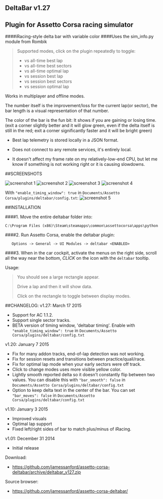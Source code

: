 
## DeltaBar v1.27
## Plugin for Assetto Corsa racing simulator
####iRacing-style delta bar with variable color
####Uses the sim_info.py module from Rombik


> Supported modes, click on the plugin repeatedly to toggle:
>
> - vs all-time best lap
> - vs all-time best sectors
> - vs all-time optimal lap
> - vs session best lap
> - vs session best sectors
> - vs session optimal lap

Works in multiplayer and offline modes.

The number itself is the improvement/loss for the current lap(or sector), the bar length is a visual representation of that number.

The color of the bar is the fun bit: It shows if you are gaining or losing time.
(exit a corner slightly better and it will glow green, even if the delta itself is still in the red; exit a corner significantly faster and it will be bright green)

 - Best lap telemetry is stored locally in a JSON format.

 - Does not connect to any remote services, it's entirely local.

 - It doesn't affect my frame rate on my relatively-low-end CPU, but let me know if something is not working right or it is causing slowdowns.

##SCREENSHOTS

![screenshot 1](https://i.imgur.com/eKzydcg.png)
![screenshot 2](https://i.imgur.com/AoqH6lw.png)
![screenshot 3](https://i.imgur.com/hqZ4rOL.png)
![screenshot 4](https://i.imgur.com/JoQoiDu.png)

With `"enable_timing_window": true` in `Documents/Assetto Corsa/plugins/deltabar/config.txt`:
![screenshot 5](https://i.imgur.com/fq8Ym77.png)

##INSTALLATION

####1. Move the entire deltabar folder into:

```
C:\Program Files (x86)\Steam\steamapps\common\assettocorsa\apps\python
```


####2. Run Assetto Corsa, enable the deltabar plugin:
```
   Options -> General -> UI Modules -> deltabar <ENABLED>
```

####3.  When in the car cockpit, activate the menus on the right side, scroll all the way near the bottom, *CLICK* on the icon with the `deltabar` tooltip.

Usage:
>   You should see a large rectangle appear.
>
>   Drive a lap and then it will show data.
>
>   Click on the rectangle to toggle between display modes.


##CHANGELOG:
v1.27: March 17 2015

 - Support for AC 1.1.2.
 - Support single sector tracks.
 - BETA version of timing window, 'deltabar timing'.  Enable with `"enable_timing_window": true` in `Documents/Assetto Corsa/plugins/deltabar/config.txt`

v1.20: January 7 2015

 - Fix for many addon tracks, end-of-lap detection was not working.
 - Fix for session resets and transitions between practice/quali/race.
 - Fix for optimal lap mode when your early sectors were off track.
 - Click to change modes uses more visible yellow color.
 - Lightly smooth reported delta so it doesn't constantly flip between two values.  You can disable this with `"bar_smooth": false` in `Documents/Assetto Corsa/plugins/deltabar/config.txt`
 - Option to keep delta text in the center of the bar.  You can set `"bar_moves": false` in `Documents/Assetto Corsa/plugins/deltabar/config.txt`

v1.10: January 3 2015

 - Improved visuals
 - Optimal lap support
 - Fixed left/right sides of bar to match plus/minus of iRacing.

v1.01: December 31 2014

 - Initial release


Download:

 - https://github.com/jamessanford/assetto-corsa-deltabar/archive/deltabar_v127.zip

Source browser:

 - https://github.com/jamessanford/assetto-corsa-deltabar/
